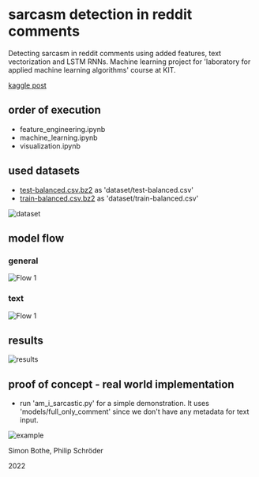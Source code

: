 # sarcasm detection in reddit comments

Detecting sarcasm in reddit comments using added features, text vectorization and LSTM RNNs.
Machine learning project for 'laboratory for applied machine learning algorithms' course at KIT.

[kaggle post](https://www.kaggle.com/danofer/sarcasm)

## order of execution
* feature_engineering.ipynb
* machine_learning.ipynb
* visualization.ipynb

## used datasets
* [test-balanced.csv.bz2](https://nlp.cs.princeton.edu/SARC/0.0/main/test-balanced.csv.bz2) as 'dataset/test-balanced.csv'
* [train-balanced.csv.bz2](https://nlp.cs.princeton.edu/SARC/0.0/main/train-balanced.csv.bz2) as 'dataset/train-balanced.csv'

![dataset](https://github.com/phil-kit/reddit-comment-lama/raw/main/graphs/dataset_head.png)

## model flow
### general
![Flow 1](https://github.com/phil-kit/reddit-comment-lama/raw/main/graphs/model_flow.png)

### text
![Flow 1](https://github.com/phil-kit/reddit-comment-lama/raw/main/graphs/text_flow.png)

## results
![results](https://github.com/phil-kit/reddit-comment-lama/raw/main/graphs/compare_models.png)

## proof of concept - real world implementation
* run 'am_i_sarcastic.py' for a simple demonstration. It uses 'models/full_only_comment' since we don't have any metadata for text input.

![example](https://github.com/phil-kit/reddit-comment-lama/raw/main/graphs/am_i_sarcastic.png)

Simon Bothe, Philip Schröder

2022
